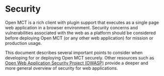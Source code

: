 # Security

Open MCT is a rich client with plugin support that executes as a single page
web application in a browser environment. Security concerns and
vulnerabilities associated with the web as a platform should be considered
before deploying Open MCT (or any other web application) for mission or
production usage.

This document describes several important points to consider when developing
for or deploying Open MCT securely. Other resources such as
[Open Web Application Security Project (OWASP)](https://www.owasp.org)
provide a deeper and more general overview of security for web applications.



